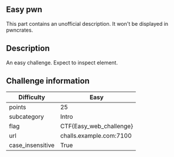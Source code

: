 ## Easy pwn
This part contains an unofficial description. It won't be displayed in pwncrates.

## Description
An easy challenge. Expect to inspect element.

## Challenge information
| Difficulty            | Easy                    |
|-----------------------|-------------------------|
| points                | 25                      |
| subcategory           | Intro                   |
| flag                  | CTF{Easy_web_challenge} |
| url                   | challs.example.com:7100 |
| case_insensitive      | True                    |
